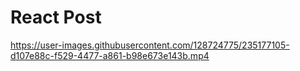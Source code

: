 
# React Post

https://user-images.githubusercontent.com/128724775/235177105-d107e88c-f529-4477-a861-b98e673e143b.mp4

